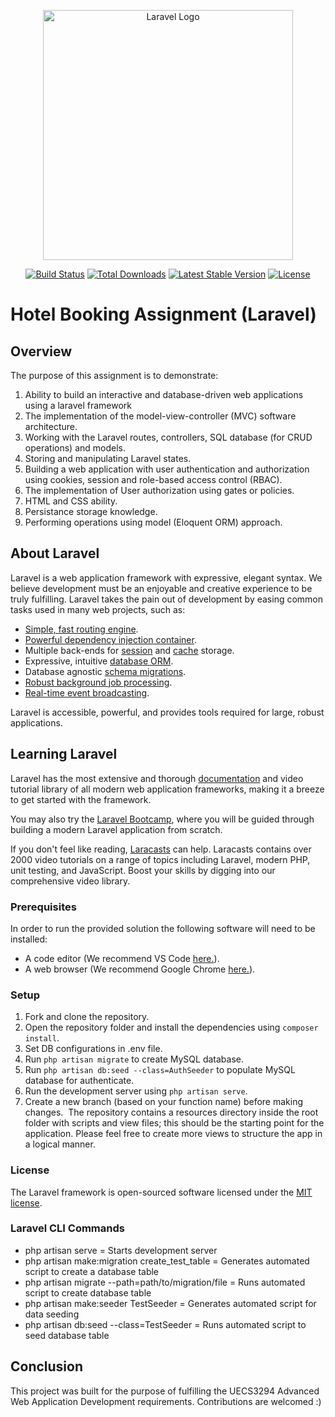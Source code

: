 <p align="center"><a href="https://laravel.com" target="_blank"><img src="https://raw.githubusercontent.com/laravel/art/master/logo-lockup/5%20SVG/2%20CMYK/1%20Full%20Color/laravel-logolockup-cmyk-red.svg" width="400" alt="Laravel Logo"></a></p>

<p align="center">
<a href="https://github.com/laravel/framework/actions"><img src="https://github.com/laravel/framework/workflows/tests/badge.svg" alt="Build Status"></a>
<a href="https://packagist.org/packages/laravel/framework"><img src="https://img.shields.io/packagist/dt/laravel/framework" alt="Total Downloads"></a>
<a href="https://packagist.org/packages/laravel/framework"><img src="https://img.shields.io/packagist/v/laravel/framework" alt="Latest Stable Version"></a>
<a href="https://packagist.org/packages/laravel/framework"><img src="https://img.shields.io/packagist/l/laravel/framework" alt="License"></a>
</p>

# Hotel Booking Assignment (Laravel)

## Overview

The purpose of this assignment is to demonstrate:

1. Ability to build an interactive and database-driven web applications using a laravel framework
2. The implementation of the model-view-controller (MVC) software architecture.
3. Working with the Laravel routes, controllers, SQL database (for CRUD operations) and models.
4. Storing and manipulating Laravel states.
5. Building a web application with user authentication and authorization using cookies, session and
role-based access control (RBAC).
6. The implementation of User authorization using gates or policies.
7. HTML and CSS ability.
8. Persistance storage knowledge.
9. Performing operations using model (Eloquent ORM) approach.


## About Laravel

Laravel is a web application framework with expressive, elegant syntax. We believe development must be an enjoyable and creative experience to be truly fulfilling. Laravel takes the pain out of development by easing common tasks used in many web projects, such as:

- [Simple, fast routing engine](https://laravel.com/docs/routing).
- [Powerful dependency injection container](https://laravel.com/docs/container).
- Multiple back-ends for [session](https://laravel.com/docs/session) and [cache](https://laravel.com/docs/cache) storage.
- Expressive, intuitive [database ORM](https://laravel.com/docs/eloquent).
- Database agnostic [schema migrations](https://laravel.com/docs/migrations).
- [Robust background job processing](https://laravel.com/docs/queues).
- [Real-time event broadcasting](https://laravel.com/docs/broadcasting).

Laravel is accessible, powerful, and provides tools required for large, robust applications.

## Learning Laravel

Laravel has the most extensive and thorough [documentation](https://laravel.com/docs) and video tutorial library of all modern web application frameworks, making it a breeze to get started with the framework.

You may also try the [Laravel Bootcamp](https://bootcamp.laravel.com), where you will be guided through building a modern Laravel application from scratch.

If you don't feel like reading, [Laracasts](https://laracasts.com) can help. Laracasts contains over 2000 video tutorials on a range of topics including Laravel, modern PHP, unit testing, and JavaScript. Boost your skills by digging into our comprehensive video library.


### Prerequisites

In order to run the provided solution the following software will need to be installed:

- A code editor (We recommend VS Code [here.](https://code.visualstudio.com/)).
- A web browser (We recommend Google Chrome [here.](https://www.google.com/chrome/?brand=YTUH&gclid=EAIaIQobChMIir3Aj7Cy_QIVVxwrCh2bbA69EAAYASAAEgJtsfD_BwE&gclsrc=aw.ds)).

### Setup

1. Fork and clone the repository.
2. Open the repository folder and install the dependencies using `composer install`.
3. Set DB configurations in .env file.
4. Run `php artisan migrate` to create MySQL database.
5. Run `php artisan db:seed --class=AuthSeeder` to populate MySQL database for authenticate.
6. Run the development server using `php artisan serve`.
7. Create a new branch (based on your function name) before making changes.
​
The repository contains a resources directory inside the root folder with scripts and view files; this should be the starting point for the application. Please feel free to create more views to structure the app in a logical manner.

### License

The Laravel framework is open-sourced software licensed under the [MIT license](https://opensource.org/licenses/MIT).

### Laravel CLI Commands

- php artisan serve = Starts development server
- php artisan make:migration create_test_table = Generates automated script to create a database table 
- php artisan migrate --path=path/to/migration/file = Runs automated script to create database table
- php artisan make:seeder TestSeeder = Generates automated script for data seeding 
- php artisan db:seed --class=TestSeeder = Runs automated script to seed database table

## Conclusion

This project was built for the purpose of fulfilling the UECS3294 Advanced Web Application Development requirements. Contributions are welcomed :)
